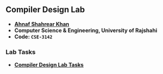 ## Compiler Design Lab
- **[Ahnaf Shahrear Khan](https://github.com/ahnafshahrear)**
- **Computer Science & Engineering, University of Rajshahi**
- **Code: `CSE-3142`**

### Lab Tasks
- **[Compiler Design Lab Tasks](https://github.com/ahnafshahrear/Compiler-Design-Lab/blob/main/compiler-design-experiments.txt)**
